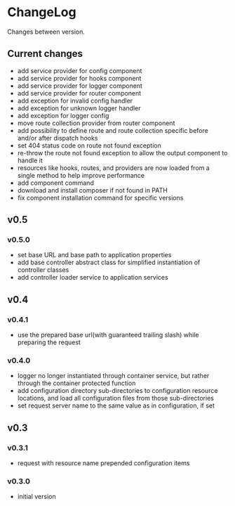 # ChangeLog

Changes between version.

## Current changes

* add service provider for config component
* add service provider for hooks component
* add service provider for logger component
* add service provider for router component
* add exception for invalid config handler
* add exception for unknown logger handler
* add exception for logger config
* move route collection provider from router component
* add possibility to define route and route collection specific before and/or after
dispatch hooks
* set 404 status code on route not found exception
* re-throw the route not found exception to allow the output component to handle
it
* resources like hooks, routes, and providers are now loaded from a single method
to help improve performance
* add component command
* download and install composer if not found in PATH
* fix component installation command for specific versions

## v0.5

### v0.5.0

* set base URL and base path to application properties
* add base controller abstract class for simplified instantiation of controller
classes
* add controller loader service to application services

## v0.4

### v0.4.1

* use the prepared base url(with guaranteed trailing slash) while preparing the
request

### v0.4.0

* logger no longer instantiated through container service, but rather through
the container protected function
* add configuration directory sub-directories to configuration resource
locations, and load all configuration files from those sub-directories
* set request server name to the same value as in configuration, if set

## v0.3

### v0.3.1

* request with resource name prepended configuration items

### v0.3.0

* initial version
